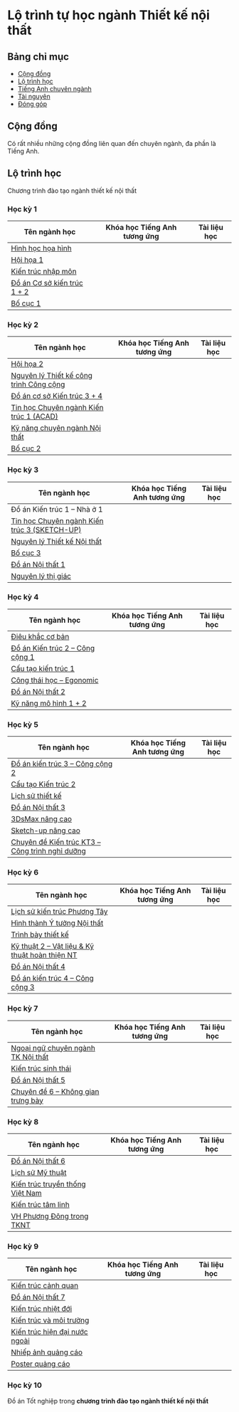 # Lộ trình tự học ngành Thiết kế nội thất

## Bảng chỉ mục

- [Cộng đồng](#cộng-đồng)
- [Lộ trình học](#lộ-trình-học)
- [Tiếng Anh chuyên ngành](#tiếng-anh-chuyên-ngành)
- [Tài nguyên](#tài-nguyên)
- [Đóng góp](#đóng-góp)

## Cộng đồng

Có rất nhiều những cộng đồng liên quan đến chuyên ngành, đa phần là Tiếng Anh.


## Lộ trình học

Chương trình đào tạo ngành thiết kế nội thất 

### Học kỳ 1

| Tên ngành học  | Khóa học Tiếng Anh tương ứng | Tài liệu học |
| -------------- | ---------------------------- | ------------ |
| [Hình học họa hình](https://www.youtube.com/playlist?list=PL5IHp8Tp2qxlE2IW5n5-_B6U-dCA_gaD0) |  | |
| [Hội họa 1](https://youtube.com/playlist?list=PLyfuK6_BtsNRz2jM8Y2LS4vFQV-L__sKr) |  | |
| [Kiến trúc nhập môn]() |  | |
| [Đồ án Cơ sở kiến trúc 1 + 2]() |  | |
| [Bố cục 1](https://youtube.com/playlist?list=PLxw43IZUMeBhRI5iCn3Z4RPDERA8WXdKZ) |  | |

### Học kỳ 2


| Tên ngành học  | Khóa học Tiếng Anh tương ứng | Tài liệu học |
| -------------- | ---------------------------- | ------------ |
| [Hội họa 2]() |  | |
| [Nguyên lý Thiết kế công trình Công cộng]() |  | |
| [Đồ án cơ sở Kiến trúc 3 + 4]() |  | |
| [Tin học Chuyên ngành Kiến trúc 1 (ACAD)]() |  | |
| [Kỹ năng chuyên ngành Nội thất]() |  | |
| [Bố cục 2]() |  | |


### Học kỳ 3 

| Tên ngành học  | Khóa học Tiếng Anh tương ứng | Tài liệu học |
| -------------- | ---------------------------- | ------------ |
| Đồ án Kiến trúc 1 – Nhà ở 1   |  | |
| [Tin học Chuyên ngành Kiến trúc 3 (SKETCH-UP)]() |  | |
| [Nguyên lý Thiết kế Nội thất]()  |  | |
| [Bố cục 3]() |  | |
| [Đồ án Nội thất 1]()  |  | |
| [Nguyên lý thị giác](https://youtube.com/playlist?list=PL8D2skF29e5U5ZlfCBE3RLzElJgLwj0l4) |  | |

### Học kỳ 4 

| Tên ngành học  | Khóa học Tiếng Anh tương ứng | Tài liệu học |
| -------------- | ---------------------------- | ------------ |
| [Điêu khắc cơ bản](https://youtube.com/playlist?list=PLh8GZDsJhjC3LIw9HPyomttZnOIJsdmo0)  |  | |
| [Đồ án Kiến trúc 2 – Công cộng 1]() |  | |
| [Cấu tạo kiến trúc 1](https://youtube.com/playlist?list=PL-rmcU1d3pnCOZeq57SnG-v7M935Muryz)   |  | |
| [Công thái học – Egonomic]()  |  | |
| [Đồ án Nội thất 2]() |  | |
| [Kỹ năng mô hình 1 + 2]()  |  | |


### Học kỳ 5

| Tên ngành học  | Khóa học Tiếng Anh tương ứng | Tài liệu học |
| -------------- | ---------------------------- | ------------ |
| [Đồ án kiến trúc 3 – Công cộng 2]() |  | |
| [Cấu tạo Kiến trúc 2]() |  | |
| [Lịch sử thiết kế]() |  | |
| [Đồ án Nội thất 3]()  |  | |
| [3DsMax nâng cao](https://youtube.com/playlist?list=PLtNbF7CJlTKMPGr_pmX3pVqhME3PNl6yd)   |  | |
| [Sketch-up nâng cao](https://youtube.com/playlist?list=PLuSYGHWyMEqYA1J7lNSAb2TO1VxDG24RJ) |  | |
| [Chuyên đề Kiến trúc KT3 – Công trình nghỉ dưỡng]() |  | |



### Học kỳ 6

| Tên ngành học  | Khóa học Tiếng Anh tương ứng | Tài liệu học |
| -------------- | ---------------------------- | ------------ |
| [Lịch sử kiến trúc Phương Tây]()  |  | |
| [Hình thành Ý tưởng Nội thất]()   |  | |
| [Trình bày thiết kế]() |  | |
| [Kỹ thuật 2 – Vật liệu & Kỹ thuật hoàn thiện NT]()  |  | |
| [Đồ án Nội thất 4]()  |  | |
| [Đồ án kiến trúc 4 – Công cộng 3]() |  | |


### Học kỳ 7 

| Tên ngành học  | Khóa học Tiếng Anh tương ứng | Tài liệu học |
| -------------- | ---------------------------- | ------------ |
| [Ngoại ngữ chuyên ngành TK Nội thất]() |  | |
| [Kiến trúc sinh thái]()   |  | |
| [Đồ án Nội thất 5]()  |  | |
| [Chuyên đề 6 – Không gian trưng bày]() |  | |


### Học kỳ 8

| Tên ngành học  | Khóa học Tiếng Anh tương ứng | Tài liệu học |
| -------------- | ---------------------------- | ------------ |
| [Đồ án Nội thất 6]()  |  | |
| [Lịch sử Mỹ thuật]()  |  | |
| [Kiến trúc truyền thống Việt Nam]() |  | |
| [Kiến trúc tâm linh]() |  | |
| [VH Phương Đông trong TKNT]() |  | |


### Học kỳ 9 

| Tên ngành học  | Khóa học Tiếng Anh tương ứng | Tài liệu học |
| -------------- | ---------------------------- | ------------ |
| [Kiến trúc cảnh quan](https://youtube.com/playlist?list=PL4hy_cUcRJVAb1zjfhICsOPokJHqu6zoB)   |  | |
| [Đồ án Nội thất 7]()  |  | |
| [Kiến trúc nhiệt đới]()   |  | |
| [Kiến trúc và môi trường]() |  | |
| [Kiến trúc hiện đại nước ngoài]() |  | |
| [Nhiếp ảnh quảng cáo]()   |  | |
| [Poster quảng cáo]()  |  | |

### Học kỳ 10

Đồ án Tốt nghiệp trong **chương trình đào tạo ngành thiết kế nội thất**